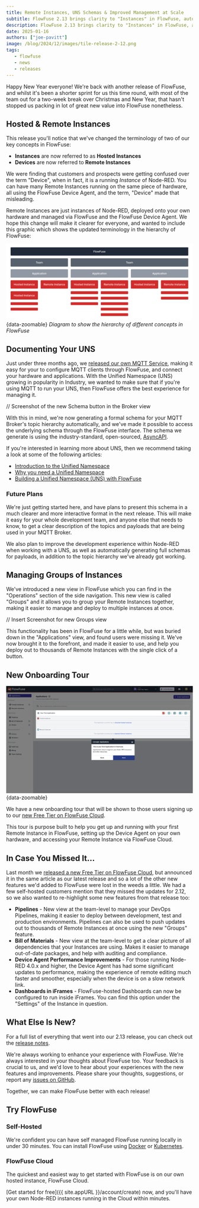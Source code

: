 ```yaml
---
title: Remote Instances, UNS Schemas & Improved Management at Scale
subtitle: FlowFuse 2.13 brings clarity to "Instances" in FlowFuse, automated documentation for your MQTT Broker, better management and deployment to multiple Remote Instances, and more.
description: FlowFuse 2.13 brings clarity to "Instances" in FlowFuse, automated documentation for your MQTT Broker, better management and deployment to multiple Remote Instances, and more.
date: 2025-01-16
authors: ["joe-pavitt"]
image: /blog/2024/12/images/tile-release-2-12.png
tags:
   - flowfuse
   - news
   - releases
---
```


Happy New Year everyone! We're back with another release of FlowFuse, and whilst it's been a shorter sprint for us this time round, with most of the team out for a two-week break over Christmas and New Year, that hasn't stopped us packing in lot of great new value into FlowFuse nonetheless.

<!--more-->

## Hosted & Remote Instances

This release you'll notice that we've changed the terminology of two of our key concepts in FlowFuse:

- **Instances** are now referred to as **Hosted Instances**
- **Devices** are now referred to **Remote Instances** 

We were finding that customers and prospects were getting confused over the term "Device", when in fact, it is a running _Instance_ of Node-RED. You can have many Remote Instances running on the same piece of hardware, all using the FlowFuse Device Agent, and the term, "Device" made that misleading.

Remote Instances are just instances of Node-RED, deployed onto your own hardware and managed via FlowFuse and the FlowFuse Device Agent. We hope this change will make it clearer for everyone, and wanted to include this graphic which shows the updated terminology in the hierarchy of FlowFuse:

![FlowFuse Hierarchy](./images/flowfuse-hierarchy.jpg){data-zoomable}
_Diagram to show the hierarchy of different concepts in FlowFuse_

## Documenting Your UNS

Just under three months ago, we [released our own MQTT Service](/blog/2024/10/flowfuse-release-2-10/), making it easy for your to configure MQTT clients through FlowFuse, and connect your hardware and applications. With the Unified Namespace (UNS) growing in popularity in Industry, we wanted to make sure that if you're using MQTT to run your UNS, then FlowFuse offers the best experience for managing it.

// Screenshot of the new Schema button in the Broker view

With this in mind, we're now generating a formal schema for your MQTT Broker's topic hierarchy automatically, and we've made it possible to access the underlying schema through the FlowFuse interface. The schema we generate is using the industry-standard, open-sourced, [AsyncAPI](https://www.asyncapi.com/).

If you're interested in learning more about UNS, then we recommend taking a look at some of the following articles:

- [Introduction to the Unified Namespace](/blog/2023/12/introduction-to-unified-namespace/)
- [Why you need a Unified Namespace](/blog/2024/11/why-point-to-point-connection-is-dead/)
- [Building a Unified Namespace (UNS) with FlowFuse](/blog/2024/11/building-uns-with-flowfuse/)

### Future Plans

We're just getting started here, and have plans to present this schema in a much clearer and more interactive format in the next release. This will make it easy for your whole development team, and anyone else that needs to know, to get a clear description of the topics and payloads that are being used in your MQTT Broker.

We also plan to improve the development experience within Node-RED when working with a UNS, as well as automatically generating full schemas for payloads, in addition to the topic hierarchy we've already got working.

## Managing Groups of Instances

We've introduced a new view in FlowFuse which you can find in the "Operations" section of the side navigation. This new view is called "Groups" and it allows you to group your Remote Instances together, making it easier to manage and deploy to multiple instances at once.

// Insert Screenshot for new Groups view

This functionality has been in FlowFuse for a little while, but was buried down in the "Applications" view, and found users were missing it. We've now brought it to the forefront, and made it easier to use, and help you deploy out to thousands of Remote Instances with the single click of a button.

## New Onboarding Tour

![Screenshot from the new Free Tier onboarding tour](./images/free-tier-tour.png){data-zoomable}

We have a new onboarding tour that will be shown to those users signing up to our [new Free Tier on FlowFuse Cloud](/blog/2024/12/flowfuse-release-2-12/).

This tour is purpose built to help you get up and running with your first Remote Instance in FlowFuse, setting up the Device Agent on your own hardware, and accessing your Remote Instance via FlowFuse Cloud.

## In Case You Missed It...

Last month we [released a new Free Tier on FlowFuse Cloud](/blog/2024/12/flowfuse-release-2-12/), but announced it in the same article as our latest release and so a lot of the other new features we'd added to FlowFuse were lost in the weeds a little. We had a few self-hosted customers mention that they missed the updates for 2.12, so we also wanted to re-highlight some new features from that release too:

- **Pipelines** - New view at the team-level to manage your DevOps Pipelines, making it easier to deploy between development, test and production environments. Pipelines can also be used to push updates out to thousands of Remote Instances at once using the new "Groups" feature.
- **Bill of Materials** - New view at the team-level to get a clear picture of all dependencies that your Instances are using. Makes it easier to manage out-of-date packages, and help with auditing and compliance.
- **Device Agent Performance Improvements** - For those running Node-RED 4.0.x and higher, the Device Agent has had some significant updates to performance, making the experience of remote editing much faster and smoother, especially when the device is on a slow network link.
- **Dashboards in iFrames** - FlowFuse-hosted Dashboards can now be configured to run inside iFrames. You can find this option under the "Settings" of the Instance in question.

## What Else Is New?

For a full list of everything that went into our 2.13 release, you can check out the [release notes](https://github.com/FlowFuse/flowfuse/releases/tag/v2.13.0).

We're always working to enhance your experience with FlowFuse. We're always interested in your thoughts about FlowFuse too. Your feedback is crucial to us, and we'd love to hear about your experiences with the new features and improvements. Please share your thoughts, suggestions, or report any [issues on GitHub](https://github.com/FlowFuse/flowfuse/issues/new/choose). 

Together, we can make FlowFuse better with each release!

## Try FlowFuse

### Self-Hosted

We're confident you can have self managed FlowFuse running locally in under 30 minutes. You can install FlowFuse using [Docker](/docs/install/docker/) or [Kubernetes](/docs/install/kubernetes/).

### FlowFuse Cloud

The quickest and easiest way to get started with FlowFuse is on our own hosted instance, FlowFuse Cloud.

[Get started for free]({{ site.appURL }}/account/create) now, and you'll have your own Node-RED instances running in the Cloud within minutes.
